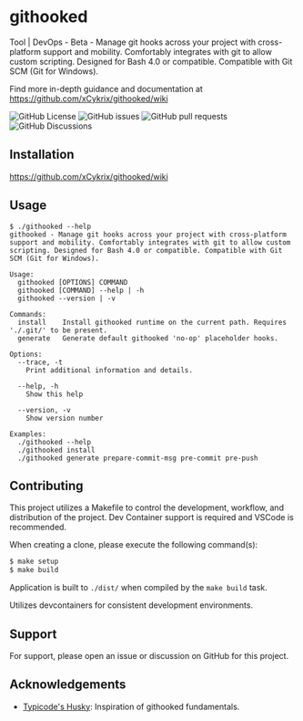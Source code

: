
# githooked

Tool | DevOps - Beta - Manage git hooks across your project with cross-platform support and mobility. Comfortably integrates with git to allow custom scripting. Designed for Bash 4.0 or compatible. Compatible with Git SCM (Git for Windows).

Find more in-depth guidance and documentation at https://github.com/xCykrix/githooked/wiki

![GitHub License](https://img.shields.io/github/license/xCykrix/githooked?style=for-the-badge&logo=github&cacheSeconds=86400)
![GitHub issues](https://img.shields.io/github/issues/xCykrix/githooked?style=for-the-badge&logo=github&cacheSeconds=3600)
![GitHub pull requests](https://img.shields.io/github/issues-pr/xCykrix/githooked?style=for-the-badge&logo=github&cacheSeconds=3600)
![GitHub Discussions](https://img.shields.io/github/discussions/xCykrix/githooked?style=for-the-badge&logo=github&cacheSeconds=3600)

## Installation

https://github.com/xCykrix/githooked/wiki

## Usage

```
$ ./githooked --help
githooked - Manage git hooks across your project with cross-platform support and mobility. Comfortably integrates with git to allow custom scripting. Designed for Bash 4.0 or compatible. Compatible with Git SCM (Git for Windows).

Usage:
  githooked [OPTIONS] COMMAND
  githooked [COMMAND] --help | -h
  githooked --version | -v

Commands:
  install    Install githooked runtime on the current path. Requires './.git/' to be present.
  generate   Generate default githooked 'no-op' placeholder hooks.

Options:
  --trace, -t
    Print additional information and details.

  --help, -h
    Show this help

  --version, -v
    Show version number

Examples:
  ./githooked --help
  ./githooked install
  ./githooked generate prepare-commit-msg pre-commit pre-push
```

## Contributing

This project utilizes a Makefile to control the development, workflow, and distribution of the project. Dev Container support is required and VSCode is recommended.

When creating a clone, please execute the following command(s):

```sh
$ make setup
$ make build
```

Application is built to `./dist/` when compiled by the `make build` task.

Utilizes devcontainers for consistent development environments.

## Support

For support, please open an issue or discussion on GitHub for this project.

## Acknowledgements

- [Typicode's Husky](https://github.com/typicode/husky): Inspiration of githooked fundamentals.
